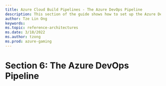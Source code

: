 ```yaml
---
title: Azure Cloud Build Pipelines - The Azure DevOps Pipeline
description: This section of the guide shows how to set up the Azure DevOps pipeline. This is part 7 of an 8 part series.
author: Tze Lin Ong
keywords: 
ms.topic: reference-architectures
ms.date: 3/18/2022
ms.author: tzong
ms.prod: azure-gaming
---
```

# Section 6: The Azure DevOps Pipeline